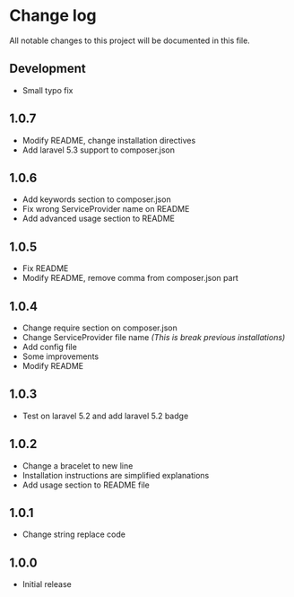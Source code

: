 # Change log

All notable changes to this project will be documented in this file.

## Development

- Small typo fix

## 1.0.7

- Modify README, change installation directives
- Add laravel 5.3 support to composer.json

## 1.0.6

- Add keywords section to composer.json
- Fix wrong ServiceProvider name on README
- Add advanced usage section to README

## 1.0.5

- Fix README
- Modify README, remove comma from composer.json part

## 1.0.4

- Change require section on composer.json
- Change ServiceProvider file name *(This is break previous installations)*
- Add config file
- Some improvements
- Modify README 

## 1.0.3

- Test on laravel 5.2 and add laravel 5.2 badge

## 1.0.2

- Change a bracelet to new line
- Installation instructions are simplified explanations
- Add usage section to README file

## 1.0.1

- Change string replace code

## 1.0.0

- Initial release
